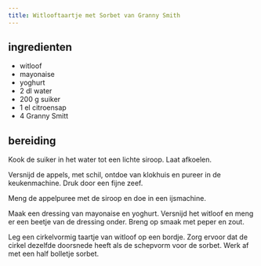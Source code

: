 ```yaml
---
title: Witlooftaartje met Sorbet van Granny Smith
---
```


## ingredienten
* witloof
* mayonaise
* yoghurt
* 2 dl water
* 200 g suiker
* 1 el citroensap
* 4 Granny Smitt

## bereiding
Kook de suiker in het water tot een lichte siroop. Laat afkoelen.

Versnijd de appels, met schil, ontdoe van klokhuis en pureer in de keukenmachine. Druk door een fijne zeef.

Meng de appelpuree met de siroop en doe in een ijsmachine.

Maak een dressing van mayonaise en yoghurt. Versnijd het witloof en meng er een beetje van de dressing onder. Breng op smaak met peper en zout. 

Leg een cirkelvormig taartje van witloof op een bordje. Zorg ervoor dat de cirkel dezelfde doorsnede heeft als de schepvorm voor de sorbet. Werk af met een half bolletje sorbet.

